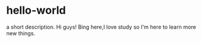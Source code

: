 # hello-world
a short description.
Hi guys!
Bing here,I love study so I'm here to learn more new things.
